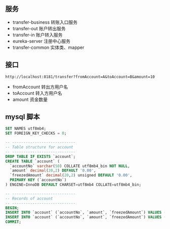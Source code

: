 ## 服务
* transfer-business 转账入口服务
* transfer-out      账户转出服务
* transfer-in       账户转入服务
* eureka-server     注册中心服务
* transfer-common   实体类、mapper

## 接口
```
http://localhost:8181/transfer?fromAccount=A&toAccount=B&amount=10
```

* fromAccount 转出方用户名
* toAccount 转入方用户名
* amount 资金数量

## mysql 脚本
```sql
SET NAMES utf8mb4;
SET FOREIGN_KEY_CHECKS = 0;

-- ----------------------------
-- Table structure for account
-- ----------------------------
DROP TABLE IF EXISTS `account`;
CREATE TABLE `account` (
  `accountNo` varchar(50) COLLATE utf8mb4_bin NOT NULL,
  `amount` decimal(20,2) DEFAULT '0.00',
  `freezedAmount` decimal(20,2) unsigned DEFAULT '0.00',
  PRIMARY KEY (`accountNo`)
) ENGINE=InnoDB DEFAULT CHARSET=utf8mb4 COLLATE=utf8mb4_bin;

-- ----------------------------
-- Records of account
-- ----------------------------
BEGIN;
INSERT INTO `account` (`accountNo`, `amount`, `freezedAmount`) VALUES ('A', 100.00, 0.00);
INSERT INTO `account` (`accountNo`, `amount`, `freezedAmount`) VALUES ('B', 100.00, 0.00);
COMMIT;
```